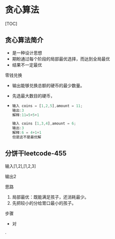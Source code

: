 # 贪心算法

[TOC]



## 贪心算法简介

- 是一种设计思想
- 期盼通过每个阶段的局部最优选择，而达到全局最优
- 结果不一定最优

零钱兑换

- 输出能够兑换总额的硬币的最少数量。
  
- 先选最大数目的硬币，
  
- ```js
  输入 coins = [1,2,5],amount = 11;
  输出:3
  解释:11=5+5+1
  ```

  ```js
  输入 coins [1,3,4],amount = 6;
  输出:3
  解释:6 = 4+1+1
  但是这不是最优解
  ```

## 分饼干leetcode-455

输入[1,2],[1,2,3]

输出2

思路

1. 局部最优：既能满足孩子，还消耗最少。
2. 先把较小的分给胃口最小的孩子。

步骤

- 对

·